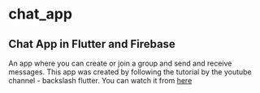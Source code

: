 # chat_app

## Chat App in Flutter and Firebase

An app where you can create or join a group and send and receive messages.
This app was created by following the tutorial by the youtube channel - backslash flutter.
You can watch it from [here](https://www.youtube.com/watch?v=Qwk5oIAkgnY)

